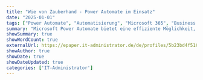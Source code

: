 ```yaml
---
title: "Wie von Zauberhand - Power Automate im Einsatz"
date: "2025-01-01"
tags: ["Power Automate", "Automatisierung", "Microsoft 365", "Business Process", "Low-Code"]
summary: "Microsoft Power Automate bietet eine effiziente Möglichkeit, wiederkehrende Aufgaben zu automatisieren. In diesem Artikel erfahren Sie, wie Sie Power Automate in Unternehmensprozesse integrieren, welche Features es bietet und welche Lizenzoptionen für Ihr Unternehmen am besten geeignet sind."
showSummary: true
showWordCount: true
externalUrl: https://epaper.it-administrator.de/de/profiles/5b23bd4f5165-it-administrator/editions/ausgabe-01-2025
showAuthor: true
showDate: true
showDateUpdated: true
categories: ['IT-Administrator']
---
```

